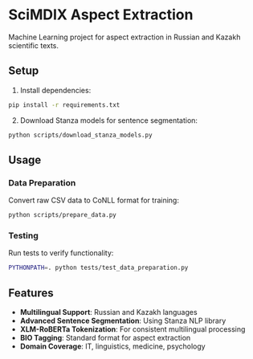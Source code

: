 # SciMDIX Aspect Extraction

Machine Learning project for aspect extraction in Russian and Kazakh scientific texts.

## Setup

1. Install dependencies:
```bash
pip install -r requirements.txt
```

2. Download Stanza models for sentence segmentation:
```bash
python scripts/download_stanza_models.py
```

## Usage

### Data Preparation
Convert raw CSV data to CoNLL format for training:

```bash
python scripts/prepare_data.py
```

### Testing
Run tests to verify functionality:

```bash
PYTHONPATH=. python tests/test_data_preparation.py
```

## Features

- **Multilingual Support**: Russian and Kazakh languages
- **Advanced Sentence Segmentation**: Using Stanza NLP library
- **XLM-RoBERTa Tokenization**: For consistent multilingual processing  
- **BIO Tagging**: Standard format for aspect extraction
- **Domain Coverage**: IT, linguistics, medicine, psychology